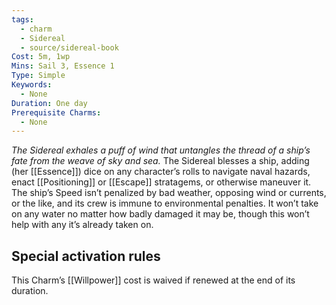 ```yaml
---
tags:
  - charm
  - Sidereal
  - source/sidereal-book
Cost: 5m, 1wp
Mins: Sail 3, Essence 1
Type: Simple
Keywords:
  - None
Duration: One day
Prerequisite Charms:
  - None
---
```

*The Sidereal exhales a puff of wind that untangles the thread of a ship’s fate from the weave of sky and sea.*
The Sidereal blesses a ship, adding (her [[Essence]]) dice on any character’s rolls to navigate naval hazards, enact [[Positioning]] or [[Escape]] stratagems, or otherwise maneuver it. The ship’s Speed isn’t penalized by bad weather, opposing wind or currents, or the like, and its crew is immune to environmental penalties. It won’t take on any water no matter how badly damaged it may be, though this won’t help with any it’s already taken on. 

## Special activation rules

This Charm’s [[Willpower]] cost is waived if renewed at the end of its duration.